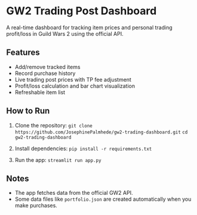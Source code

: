 # GW2 Trading Post Dashboard

A real-time dashboard for tracking item prices and personal trading profit/loss in Guild Wars 2 using the official API.

## Features

- Add/remove tracked items
- Record purchase history
- Live trading post prices with TP fee adjustment
- Profit/loss calculation and bar chart visualization
- Refreshable item list

## How to Run

1. Clone the repository:
```git clone https://github.com/JosephinePalmhede/gw2-trading-dashboard.git```
```cd gw2-trading-dashboard```

2. Install dependencies:
```pip install -r requirements.txt```

3. Run the app:
```streamlit run app.py```

## Notes

- The app fetches data from the official GW2 API.
- Some data files like `portfolio.json` are created automatically when you make purchases.